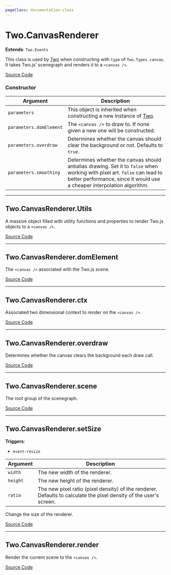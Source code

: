 ```yaml
---
pageClass: documentation-class
---
```


# Two.CanvasRenderer


<div class="extends">

__Extends__: `Two.Events`

</div>


This class is used by [Two](/documentation/) when constructing with `type` of `Two.Types.canvas`. It takes Two.js' scenegraph and renders it to a `<canvas />`.


<div class="meta">

  [Source Code](https://github.com/jonobr1/two.js/blob/dev/src/renderers/canvas.js#L752)

</div>



### Constructor


| Argument | Description |
| ---- | ----------- |
|  `parameters`  | This object is inherited when constructing a new instance of [Two](/documentation/). |
|  `parameters.domElement`  | The `<canvas />` to draw to. If none given a new one will be constructed. |
|  `parameters.overdraw`  | Determines whether the canvas should clear the background or not. Defaults to `true`. |
|  `parameters.smoothing`  | Determines whether the canvas should antialias drawing. Set it to `false` when working with pixel art. `false` can lead to better performance, since it would use a cheaper interpolation algorithm. |



---

<div class="static member ">

## Two.CanvasRenderer.Utils








<div class="properties">

A massive object filled with utility functions and properties to render Two.js objects to a `<canvas />`.

</div>








<div class="meta">

  [Source Code](https://github.com/jonobr1/two.js/blob/dev/src/renderers/canvas.js#L801)

</div>






</div>



---

<div class="instance member ">

## Two.CanvasRenderer.domElement








<div class="properties">

The `<canvas />` associated with the Two.js scene.

</div>








<div class="meta">

  [Source Code](https://github.com/jonobr1/two.js/blob/dev/src/renderers/canvas.js#L767)

</div>






</div>



---

<div class="instance member ">

## Two.CanvasRenderer.ctx








<div class="properties">

Associated two dimensional context to render on the `<canvas />`.

</div>








<div class="meta">

  [Source Code](https://github.com/jonobr1/two.js/blob/dev/src/renderers/canvas.js#L773)

</div>






</div>



---

<div class="instance member ">

## Two.CanvasRenderer.overdraw








<div class="properties">

Determines whether the canvas clears the background each draw call.

</div>








<div class="meta">

  [Source Code](https://github.com/jonobr1/two.js/blob/dev/src/renderers/canvas.js#L779)

</div>






</div>



---

<div class="instance member ">

## Two.CanvasRenderer.scene








<div class="properties">

The root group of the scenegraph.

</div>








<div class="meta">

  [Source Code](https://github.com/jonobr1/two.js/blob/dev/src/renderers/canvas.js#L790)

</div>






</div>



---

<div class="instance function ">

## Two.CanvasRenderer.setSize






<div class="fires">

__Triggers__:

+ `event:resize`

</div>





<div class="params">

| Argument | Description |
| ---- | ----------- |
|  `width`  | The new width of the renderer. |
|  `height`  | The new height of the renderer. |
|  `ratio`  | The new pixel ratio (pixel density) of the renderer. Defaults to calculate the pixel density of the user's screen. |
</div>




<div class="description">

Change the size of the renderer.

</div>



<div class="meta">

  [Source Code](https://github.com/jonobr1/two.js/blob/dev/src/renderers/canvas.js#L813)

</div>






</div>



---

<div class="instance function ">

## Two.CanvasRenderer.render













<div class="description">

Render the current scene to the `<canvas />`.

</div>



<div class="meta">

  [Source Code](https://github.com/jonobr1/two.js/blob/dev/src/renderers/canvas.js#L843)

</div>






</div>


